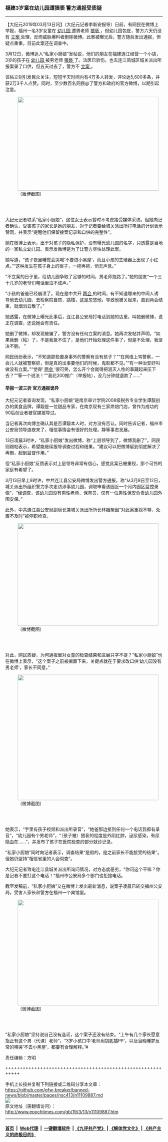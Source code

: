 ### 福建3岁童在幼儿园遭猥亵 警方通报受质疑
------------------------

<p>
 【大纪元2019年03月13日讯】（大纪元记者李新安报导）日前，有网民在微博上举报，福州一名3岁女童在
 <a href="http://www.epochtimes.com/gb/tag/%E5%B9%BC%E5%84%BF%E5%9B%AD.html">
  幼儿园
 </a>
 遭男老师
 <a href="http://www.epochtimes.com/gb/tag/%E7%8C%A5%E4%BA%B5.html">
  猥亵
 </a>
 ，但幼儿园包庇，警方六天仍没有
 <a href="http://www.epochtimes.com/gb/tag/%E7%AB%8B%E6%A1%88.html">
  立案
 </a>
 处理，反而威胁爆料者删除微博。此案被曝光后，警方随后发出通报，但疑点重重，目前此案还在调查中。
</p>
<p>
 3月12日，微博达人“私家小厨娘”发帖说，他们的朋友在福建连江经营一个小店，3岁的孩子在
 <a href="http://www.epochtimes.com/gb/tag/%E5%B9%BC%E5%84%BF%E5%9B%AD.html">
  幼儿园
 </a>
 被男老师
 <a href="http://www.epochtimes.com/gb/tag/%E7%8C%A5%E4%BA%B5.html">
  猥亵
 </a>
 了。法医已验伤，也去连江凤城区城关派出所报案录了口供，但五天过去了，警方不
 <a href="http://www.epochtimes.com/gb/tag/%E7%AB%8B%E6%A1%88.html">
  立案
 </a>
 。
</p>
<p>
 该帖立刻引发民众关注，短短半天时间内有4万多人转发，评论达5,600多条，并获2万3千人点赞。同时，至少数百名网民@了警方和政府的官方微博，以期引起注意。
</p>
<figure class="wp-caption aligncenter" id="attachment_11109973" style="width: 450px">
 <a href="http://i.epochtimes.com/assets/uploads/2019/03/0011_meitu_1.jpg">
  <img alt="" class="wp-image-11109973 size-medium" height="300" src="http://i.epochtimes.com/assets/uploads/2019/03/0011_meitu_1-450x300.jpg" width="450"/>
 </a>
 <br/><figcaption class="wp-caption-text">
  （微博截图）
 </figcaption><br/>
</figure><br/>
<p>
 大纪元记者联系“私家小厨娘”，这位女士表示暂时不考虑接受媒体采访。但她向记者确认，受害孩子的家长是她的朋友，对于记者要给城关派出所打电话的计划表示赞同，并表示“提醒他们保留接案记录和口供的完整性”。
</p>
<p>
 她在微博上表示，出于对孩子的隐私保护，没有曝光幼儿园的名字，只透露是当地的一家私立幼儿园。表示发微博是为了让警方尽快处理此案。
</p>
<p>
 她写道，“孩子夜里睡觉会哭喊‘不要进小黑屋’，而且小孩的生殖器上出现了小红点。”“这种发生在孩子身上的案子，一拖再拖，悄无声息。”
</p>
<p>
 “不立案的日子里，给幼儿园争取了足够的时间，男老师跑路了。”她的朋友“一个三十几岁的老爷们电话里泣不成声。”
</p>
<p>
 “小孩的爸爸已经崩溃了。现在是中共开
 <a href="http://www.epochtimes.com/gb/tag/%E4%B8%A4%E4%BC%9A.html">
  两会
 </a>
 的时间，有不知道哪来的中间人诱导他去幼儿园、去检察院自焚、跳楼，这是忽悠他，导致他被关起来，直到两会结束，就烟消云散了。”
</p>
<p>
 她透露，在微博上曝光此事后，连江县公安局打电话到她的店里，叫她删微博，说正在调查，还说她会有责任。
</p>
<p>
 她删了微博，却发现被骗了，警方没有任何立案的消息。她再次发帖并声明，“如果我删（帖）了，不是我抵不住了，是他们开始处理这件事了，但是不处理，我坚决不删。 ​​​​”
</p>
<p>
 网民纷纷表示，“不知道那些置身事外的警察有没有孩子？”“在网络上骂警察，一会儿人就被警察抓，但是真的出事要他们的时候，鬼影都不见。”“有一种治安好叫做没有立案。”“觉得‘
 <a href="http://www.epochtimes.com/gb/tag/%E4%B8%A4%E4%BC%9A.html">
  两会
 </a>
 ’很可笑，怎么开个会就得把泯灭人性的事藏起来压下去？”“等一个说法！”“我花200推广（举报帖），没几分钟就退款了……”
</p>
<h4>
 举报一波三折 官方通报诡异
</h4>
<p>
 大纪元记者查询发现，“私家小厨娘”是南京审计学院2008级税务专业学生谭靓创办的美食品牌，谭靓是一位甜品专家，在南京现有三家烘焙门店，曾作为成功的90后创业者被官媒报导过。
</p>
<p>
 当记者再次向博主确认其是否谭靓本人时，对方没有否认。同时告诉记者，福州市公安局领导连夜来了，相信事情会有很好的处理。静等事态发展。
</p>
<p>
 13日凌晨3时许，“私家小厨娘”发出微博，称“上层领导到了，微博我删了”。网民则跟帖表示，希望能继续报导调查过程和结果。“建议可以把微博留到彻底解决了再删，起到监督作用。”
</p>
<p>
 但“私家小厨娘”反馈表示对上层领导非常有信心，感觉此案已被重视，那个可怜的家庭有希望了。
</p>
<p>
 3月13日早上8时许，中共连江县公安局微博发出警方通报，称“从3月8日至12日，城关派出所组织警力多次走访涉事幼儿园，调取审看该园近一个月内园区监控录像”，“经调查，该幼儿园没有男性老师、保育员，仅有一位男性保安负责幼儿园外围安保。”
</p>
<p>
 此外，中共连江县公安局副局长兼城关派出所所长林姻聚因“对此案重视不够、处置不及时”被停职检查。
</p>
<figure class="wp-caption aligncenter" id="attachment_11110096" style="width: 450px">
 <a href="http://i.epochtimes.com/assets/uploads/2019/03/000_meitu_2.jpg">
  <img alt="" class="wp-image-11110096 size-medium" height="328" src="http://i.epochtimes.com/assets/uploads/2019/03/000_meitu_2-450x328.jpg" width="450"/>
 </a>
 <br/><figcaption class="wp-caption-text">
  （微博截图）
 </figcaption><br/>
</figure><br/>
<p>
 对此，网民质疑，为何通报里对女童的检查结果和进展只字不提？“私家小厨娘”也在微博上表示，“这个案子之前被搁置下来，关键点就在于要求改口供‘幼儿园没有男老师’，家长不同意。”
</p>
<figure class="wp-caption aligncenter" id="attachment_11110001" style="width: 450px">
 <a href="http://i.epochtimes.com/assets/uploads/2019/03/1-4_meitu_3.jpg">
  <img alt="" class="wp-image-11110001 size-medium" height="401" src="http://i.epochtimes.com/assets/uploads/2019/03/1-4_meitu_3-450x401.jpg" width="450"/>
 </a>
 <br/><figcaption class="wp-caption-text">
  （微博截图）
 </figcaption><br/>
</figure><br/>
<p>
 她表示，“手里有孩子视频和派出所录音”，“她爸那边接到任何一个电话我都有录音”，“幼儿园有个男老师”，“（孩子被）猥亵的程度是外阴红肿，泌尿感染，有尿隐血在……”，并发布了孩子在医院检查的部分就诊记录。
</p>
<p>
 “私家小厨娘”同时向记者表示，调查结果“是假的，是之前家长不能接受的结果”。但她仍坚持“相信省里的人会彻查”。
</p>
<p>
 大纪元记者致电连江县城关派出所询问情况，对方态度恶劣，“你问这个干嘛？你是记者不要打这个电话！”福州市公安局多个部门也拒接电话。
</p>
<p>
 截至发稿前，“私家小厨娘”又在微博上发出最新消息，说案子凌晨已转交福州公安局，受害人家长和警方在福州一个宾馆里。
</p>
<figure class="wp-caption aligncenter" id="attachment_11110016" style="width: 450px">
 <a href="http://i.epochtimes.com/assets/uploads/2019/03/1122_meitu_4.jpg">
  <img alt="" class="wp-image-11110016 size-medium" height="338" src="http://i.epochtimes.com/assets/uploads/2019/03/1122_meitu_4-450x338.jpg" width="450"/>
 </a>
 <br/><figcaption class="wp-caption-text">
  （微博截图）
 </figcaption><br/>
</figure><br/>
<p>
 “私家小厨娘”坚持说自己没有造谣，这个案子还没有结束。“上午有几个家长愿意指正有这个男（代课）老师”，“3岁小孩口中‘老师用钥匙插PP’，以及当晚睡梦反常的啼哭‘不去小黑屋’，都要有合理解释。”#
</p>
<p>
 责任编辑：方明
</p>

+++++++++++++++++++++++++++++++++++++++++++++++++++++++++++<br/><br/>
手机上长按并复制下列链接或二维码分享本文章：<br/>
https://github.com/gfw-breaker/banned-news/blob/master/pages/nsc413/n11109887.md <br/>
<a href='https://github.com/gfw-breaker/banned-news/blob/master/pages/nsc413/n11109887.md'><img src='https://github.com/gfw-breaker/banned-news/blob/master/pages/nsc413/n11109887.md.png'/></a> <br/>
原文地址（需翻墙访问）：http://www.epochtimes.com/gb/19/3/13/n11109887.htm


------------------------
#### [首页](https://github.com/gfw-breaker/banned-news/blob/master/README.md) &nbsp;|&nbsp; [Web代理](https://github.com/labour-camp/helloworld) &nbsp;|&nbsp; [一键翻墙软件](https://github.com/gfw-breaker/nogfw/blob/master/README.md) &nbsp;| [《九评共产党》](https://github.com/gfw-breaker/9ping.md/blob/master/README.md#九评之一评共产党是什么) | [《解体党文化》](https://github.com/gfw-breaker/jtdwh.md/blob/master/README.md) | [《共产主义的终极目的》](https://github.com/gfw-breaker/gczydzjmd.md/blob/master/README.md)

